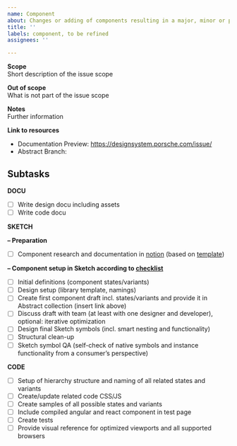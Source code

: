 ```yaml
---
name: Component
about: Changes or adding of components resulting in a major, minor or patch release
title: ''
labels: component, to be refined
assignees: ''

---
```


**Scope**  
Short description of the issue scope

**Out of scope**  
What is not part of the issue scope

**Notes**  
Further information

**Link to resources**
- Documentation Preview: https://designsystem.porsche.com/issue/
- Abstract Branch:

Subtasks
---

**DOCU**
- [ ] Write design docu including assets
- [ ] Write code docu

**SKETCH**

**– Preparation**
- [ ] Component research and documentation in [notion](https://www.notion.so/porscheui/Component-Research-e698a613cb554a618a1b01402f45df14) (based on [template](https://www.notion.so/porscheui/Template-component-name-06f8685182c34decbc1e3c5bb4e9b64e))

**– Component setup in Sketch according to [checklist](https://www.notion.so/porscheui/Sketch-Component-setup-210aa34e558641d69d1b2976e8f6a3ec)**
- [ ] Initial definitions (component states/variants)
- [ ] Design setup (library template, namings) 
- [ ] Create first component draft incl. states/variants and provide it in Abstract collection (insert link above)
- [ ] Discuss draft with team (at least with one designer and developer), optional: iterative optimization
- [ ] Design final Sketch symbols (incl. smart nesting and functionality)
- [ ] Structural clean-up 
- [ ] Sketch symbol QA (self-check of native symbols and instance functionality from a consumer’s perspective)

**CODE**
- [ ] Setup of hierarchy structure and naming of all related states and variants
- [ ] Create/update related code CSS/JS
- [ ] Create samples of all possible states and variants
- [ ] Include compiled angular and react component in test page
- [ ] Create tests
- [ ] Provide visual reference for optimized viewports and all supported browsers
